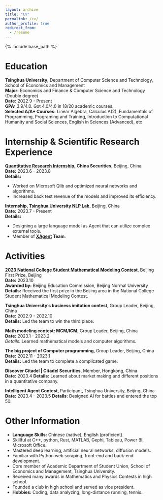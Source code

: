 ```yaml
---
layout: archive
title: "CV"
permalink: /cv/
author_profile: true
redirect_from:
  - /resume
---
```


{% include base_path %}

# Education

**Tsinghua University**, Department of Computer Science and Technology, School of Economics and Management  
**Major:** Economics and Finance & Computer Science and Technology (Double degree)  
**Date:** 2022.9 - Present  
**GPA:** 3.9/4.0. Got 4.0/4.0 in 18/20 academic courses.  
**Selected A/A+ Courses:** Linear Algebra, Calculus A(2), Fundamentals of Programming, Programing and Training, Introduction to Computational Humanity and Social Sciences, English in Sciences (Advanced), etc

# Internship & Scientific Research Experience

**[Quantitative Research Internship](http://lyubh.cn/files/itern@china_securities.pdf)**, **China Securities**, Beijing, China  
**Date:** 2023.6 - 2023.8  
**Details:**  
- Worked on Microsoft Qlib and optimized neural networks and algorithms.
- Increased back test revenue of the models and improved its efficiency.

**Internship**, **[Tsinghua University NLP Lab](https://nlp.csai.tsinghua.edu.cn)**, Beijing, China  
**Date:** 2023.7 - Present  
**Details:**  
- Designing a large language model as Agent that can utilize complex external tools.
- Member of **[XAgent](https://github.com/OpenBMB/XAgent) Team**.

# Activities

**[2023 National College Student Mathematical Modeling Contest](http://lyubh.cn/files/MMC_CN@2023.pdf)**, Beijing First Prize, Beijing  
**Date:** 2023.10  
**Awarded by:** Beijing Education Commission, Beijing Normal University  
**Details:** Received the first prize in the Beijing area in the National College Student Mathematical Modeling Contest.

**Tsinghua University’s business imitation contest**, Group Leader, Beijing, China  
**Date:** 2022.9 - 2022.10  
**Details:** Led the team to win the third place.

**Math modeling contest: MCM/ICM**, Group Leader, Beijing, China  
**Date:** 2023.1 - 2023.2  
*Details:* Learned mathematical models and computer algorithms.

**The big project of Computer programming**, Group Leader, Beijing, China  
**Date:** 2022.11 - 2023.1  
**Details:** Led the team to complete a complicated game.

**Discover Citadel | Citadel Securities**, Member, Hongkong, China  
**Date:** 2023.4
**Details:** Learned about market making and different positions in a quantitative company.

**Intelligent Agent Contest**, Participant, Tsinghua University, Beijing, China  
**Date:** 2023.4 - 2023.5
**Details:** Designed AI for battles and entered the top 50.

# Other Information

- **Language Skills:** Chinese (native), English (proficient).
- Skillful at C++, python, Rust, MATLAB, Gephi, Tableau, Power BI, Microsoft Office.
- Mastered deep learning, artificial neural networks, diffusion models.
- Familiar with Python web scraping, front-end and back-end development.
- Core member of Academic Department of Student Union, School of Economics and Management, Tsinghua University.
- Received many awards in Mathematics and Physics Contests in high school.
- Founded a club in high school and served as vice president.
- **Hobbies:** Coding, data analyzing, long-distance running, tennis.